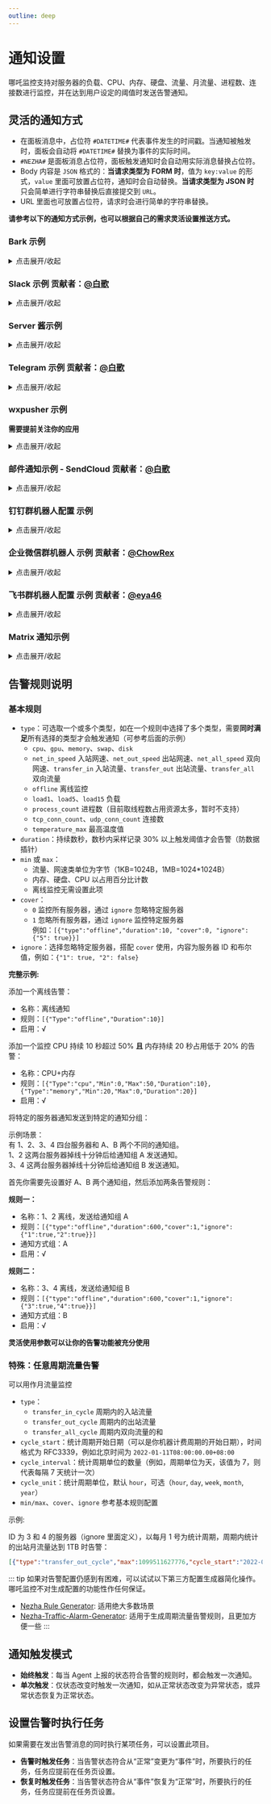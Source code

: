 ```yaml
---
outline: deep
---
```


# 通知设置

哪吒监控支持对服务器的负载、CPU、内存、硬盘、流量、月流量、进程数、连接数进行监控，并在达到用户设定的阈值时发送告警通知。

## 灵活的通知方式

- 在面板消息中，占位符 `#DATETIME#` 代表事件发生的时间戳。当通知被触发时，面板会自动将 `#DATETIME#` 替换为事件的实际时间。
- `#NEZHA#` 是面板消息占位符，面板触发通知时会自动用实际消息替换占位符。
- Body 内容是 `JSON` 格式的：**当请求类型为 FORM 时**，值为 `key:value` 的形式，`value` 里面可放置占位符，通知时会自动替换。**当请求类型为 JSON 时** 只会简单进行字符串替换后直接提交到 `URL`。
- URL 里面也可放置占位符，请求时会进行简单的字符串替换。

**请参考以下的通知方式示例，也可以根据自己的需求灵活设置推送方式。**

### Bark 示例
<details>
  <summary>点击展开/收起</summary>

- 名称：Bark
- URL 组成: /:key/:body or /:key/:title/:body or /:key/:category/:title/:body 
- 请求方式: GET
- 请求类型: 默认
- Body: 空

- 名称：Bark
- URL 组成: /push
- 请求方式: POST
- 请求类型: form
- Body: `{"title": "#SERVER.NAME#","device_key":"xxxxxxxxx","body":"#NEZHA#","icon":"https://xxxxxxxx/nz.png"}`

</details>

### Slack 示例 贡献者：[@白歌](https://github.com/cantoblanco)
<details>
  <summary>点击展开/收起</summary>

#### URL 参数获取说明

请提前准备好 Slack 的 Workspace 并为这个 Workspace 创建一个 App。如果你还没有创建，可以在 [Slack API](https://api.slack.com/apps) 创建一个 App。

创建完成 App 后，需要为这个 App 添加一个 Incoming Webhook。在 App 的设置页面中找到 Incoming Webhooks，将 Activate Incoming Webhooks 勾选为 ON，在页面下方找到并点击 Add New Webhook to Workspace，选择一个 Channel，然后点击允许。完成创建后，你会得到一个 Webhook URL，使用这个 URL 替换下方的示例 URL。

- 名称：Slack
- URL：https://hooks.slack.com/services/xxxxxxxxx/xxxxxxxxx/xxxxxxxxxxxxxxxxxxxxxxxx
- 请求方式: POST
- 请求类型: JSON
- Body: `{"text":"#NEZHA#"}`

</details>

### Server 酱示例
<details>
  <summary>点击展开/收起</summary>

- 名称：Server 酱
- URL：https://sc.ftqq.com/SCUrandomkeys.send?title=哪吒告警信息&desp=#NEZHA#
- 请求方式: GET
- 请求类型: 默认
- Body: 空

**Server 酱进阶**
- 名称：Server 酱
- URL：https://sc.ftqq.com/SCUrandomkeys.send
- 请求方式: POST
- 请求类型: FORM
- Body: 
  ```json
  {
    "title": "#SERVER.NAME#",
    "desp": "**#NEZHA#\n\n平均负载: \"#SERVER.LOAD1#\",\"#SERVER.LOAD5#\",\"#SERVER.LOAD15#\"\n\n## [点击访问面板](https://你的面板域名)\n\n![logo](https://raw.githubusercontent.com/naiba/nezha/master/resource/static/brand.svg)"
  }
  ```

  ![展示](https://github.com/iilemon/nezhahq.github.io/blob/main/docs/images/photo_2023-03-16_00-22-47a.jpg?raw=true) 

</details>

### Telegram 示例 贡献者：[@白歌](https://github.com/cantoblanco)
<details>
  <summary>点击展开/收起</summary>

#### URL 参数获取说明

请提前在 Telegram 中创建一个机器人，获取到机器人的 token 和你的 Telegram 用户 ID。

机器人的 token 和用户 ID 都是数字和字母的组合，可以在 Telegram 中与 @userinfobot 对话获取自己的用户 ID。与 @BotFather 对话，输入命令 /newbot 创建一个机器人，创建完成后可以获得机器人的 token。

得到的 token 和用户 ID 都是字符串，可以直接拼接到 URL 中，如下所示，将 botXXXXXX 中的 XXXXXX 替换为你的机器人 token，要保留其中的 bot，将 YYYYYY 替换为你的用户 ID。注意，你需要先与机器人对话，否则机器人无法发送消息给你。#NEZHA# 是占位符，不要修改和删除

- 名称：Telegram
- URL：https://api.telegram.org/botXXXXXX/sendMessage?chat_id=YYYYYY&text=#NEZHA#
- 请求方式: GET
- 请求类型: 默认
- Body: 留空

</details>

### wxpusher 示例
**需要提前关注你的应用**
<details>
  <summary>点击展开/收起</summary>

- 名称: wxpusher
- URL：http://wxpusher.zjiecode.com/api/send/message
- 请求方式: POST
- 请求类型: JSON
- Body: `{"appToken":"你的appToken","topicIds":[],"content":"#NEZHA#","contentType":"1","uids":["你的uid"]}`
</details>

### 邮件通知示例 - SendCloud 贡献者：[@白歌](https://github.com/cantoblanco)
<details>
  <summary>点击展开/收起</summary>

**注意：SendCloud 有每日免费发送邮件限额限制，这里仅作示例，你可以选择付费服务或其他类似的免费服务，使用方法类似。**

#### URL 参数获取说明

该示例使用 SendCloud 作为发信服务，需提前在 [SendCloud](https://www.sendcloud.net/) 注册账号，创建发件邮箱，然后在[这里](https://www.sendcloud.net/sendSetting/apiuser)获取 APIUSER 和 APIKEY。

替换示例 URL 中的 `<替换APIUSER>` 和 `<替换APIKEY>` 为自己的 APIUSER 和 APIKEY，替换 URL 中的 `<自定义发件邮箱>` 和 `<自定义收件邮箱>` 为任意的的发件邮箱和收件邮箱。

- 名称：邮件告警
- URL：https://api.sendcloud.net/apiv2/mail/send?apiUser=<替换APIUSER>&apiKey=<替换APIKEY>&from=<自定义发件邮箱>&fromName=Nezha&to=<自定义收件邮箱>&subject=Nezha-Notification&html=#NEZHA#
- 请求方式: POST
- 请求类型: JSON
- Header: 留空
- Body: 留空

</details>

### 钉钉群机器人配置 示例
<details>
  <summary>点击展开/收起</summary>

#### URL 参数获取说明

请提前在钉钉中创建一个机器人，获取到机器人的 token。

机器人 URL 在钉钉群 - 管理机器人 - 创建机器人后获取，安全方式选择自定义关键词，Body 中 content 值内需包含该关键词。

- 名称: 哪吒探针小跟班
- URL：https://oapi.dingtalk.com/robot/send?access_token=xxxxxxxxxxxxxxxxx
- 请求方式: POST
- 请求类型: JSON
- Header: `{"Content-Type": "application/json"}`
- Body: `{"msgtype": "text","text": {"content":"哪吒探针：\n#NEZHA#"}}`

</details>

### 企业微信群机器人 示例 贡献者：[@ChowRex](https://github.com/ChowRex)
<details>
  <summary>点击展开/收起</summary>

支持的占位符一览

```json
{
    "content": "#NEZHA#",
    "ServerName": "#SERVER.NAME#",
    "ServerIP": "#SERVER.IP#",
    "ServerIPV4": "#SERVER.IPV4#",
    "ServerIPV6": "#SERVER.IPV6#",
    "CPU": "#SERVER.CPU#",
    "MEM": "#SERVER.MEM#",
    "SWAP": "#SERVER.SWAP#",
    "DISK": "#SERVER.DISK#",
    "NetInSpeed": "#SERVER.NETINSPEED#",
    "NetOutSpeed": "#SERVER.NETOUTSPEED#",
    "TransferIn": "#SERVER.TRANSFERIN#",
    "TranferOut": "#SERVER.TRANSFEROUT#",
    "Load1": "#SERVER.LOAD1#",
    "Load5": "#SERVER.LOAD5#",
    "Load15": "#SERVER.LOAD15#",
    "TCP_CONN_COUNT": "#SERVER.TCPCONNCOUNT",  # 无效
    "UDP_CONN_COUNT": "#SERVER.UDPCONNCOUNT",  # 无效
}
```

> [群机器人配置说明 - 文档 - 企业微信开发者中心](https://developer.work.weixin.qq.com/document/path/91770#markdown%E7%B1%BB%E5%9E%8B)

- 名称：企业微信群机器人
- URL：https://qyapi.weixin.qq.com/cgi-bin/webhook/send?key=YOUR_BOT_KEY
- 请求方式: POST
- 请求类型: JSON
- Body: 
    ```json
    {
        "msgtype": "markdown",
        "markdown": {
            "content": "# 哪吒通知消息\n\n\"#NEZHA#\"\n\n> 名称: \"#SERVER.NAME#\"\n> IP: \"#SERVER.IP#\"\n> IPv4: \"#SERVER.IPV4#\"\n> IPv6: \"#SERVER.IPV6#\"\n> CPU: \"#SERVER.CPU#\"\n> 内存: \"#SERVER.MEM#\"\n> 交换分区: \"#SERVER.SWAP#\"\n> 存储: \"#SERVER.DISK#\"\n> 实时上传速度: \"#SERVER.NETINSPEED#\"\n> 实时下载速度: \"#SERVER.NETOUTSPEED#\"\n> 总上传: \"#SERVER.TRANSFERIN#\"\n> 总下载: \"#SERVER.TRANSFEROUT#\"\n> 1分钟内负载: \"#SERVER.LOAD1#\"\n> 5分钟内负载: \"#SERVER.LOAD5#\"\n> 15分钟内负载: \"#SERVER.LOAD15#\"\n> TCP连接数: \"#SERVER.TCPCONNCOUNT\"\n> UDP连接数: \"#SERVER.UDPCONNCOUNT\"\n\n"
        }
    }
    ```

根据需求删减相关内容信息即可。

![通知效果](https://user-images.githubusercontent.com/30169860/223605620-eac53ee6-09f9-4583-94fa-9b0cdedba81c.png)

</details>

### 飞书群机器人配置 示例 贡献者：[@eya46](https://github.com/eya46)
<details>
  <summary>点击展开/收起</summary>

#### URL 参数获取说明

机器人 URL 通过飞书群 - 群机器人 - 添加机器人 - 自定义机器人(webhook)创建后获取。

- 名称: 哪吒面板 Bot
- URL：https://open.feishu.cn/open-apis/bot/v2/hook/xxxxxxxxxxxxxxxxx
- 请求方式: POST
- 请求类型: JSON
- Body: `{"content":{"text":"#NEZHA#\n#DATETIME#"},"msg_type":"text"}`

</details>

### Matrix 通知示例

<details>
  <summary>点击展开/收起</summary>

#### 参数说明

* 以 `$` 开头的大写变量都需要替换为你的实际值。
  * **`YOUR_HOME_SERVER`**: Matrix 服务器的地址。
  * **`YOUR_NEZHA_URL`**: 你的哪吒面板的 URL。
  * **`YOUR_MATRIX_USERNAME`** 和 **`YOUR_MATRIX_PASSWD`**: Matrix 用户名和密码。
  * **`YOUR_MATRIX_TOKEN`** 获取方式：
    ```sh
    curl -XPOST -d '{"type": "m.login.password", "identifier": {"user": "$YOUR_MATRIX_USERNAME", "type": "m.id.user"}, "password": "$YOUR_MATRIX_PASSWD"}' "https://$YOUR_HOME_SERVER/_matrix/client/r0/login"
    ```

#### 请求配置

- **名称**: Matrix
- **URL**: `https://$YOUR_HOME_SERVER/_matrix/client/r0/rooms/$ROOM_ID/send/m.room.message`
- **请求方式**: `POST`
- **请求类型**: `JSON`
- **Header**:
  ```json
  {
    "Authorization": "Bearer $YOUR_MATRIX_TOKEN"
  }
  ```
- **Body**:
  ```json
  {
    "msgtype": "m.text",
    "format": "org.matrix.custom.html",
    "formatted_body": "<html><head><title>Nezha Dashboard</title></head><body><h1><a href=\"$YOUR_NEZHA_URL\" target=\"_blank\">Nezha Dashboard</a></h1><ul><li>datetime: #DATETIME#</li><li>Message: #NEZHA#</li></ul></body></html>",
    "body": "#NEZHA#"
  }
  ```
#### 使用步骤

1. **替换变量**: 将 `$YOUR_HOME_SERVER`, `$YOUR_NEZHA_URL`, `$YOUR_MATRIX_USERNAME`, `$YOUR_MATRIX_PASSWD`, 以及 `$YOUR_MATRIX_TOKEN` 替换为你自己的值。
2. **获取 Token**: 使用上面提供的 `curl` 命令来获取 `YOUR_MATRIX_TOKEN`，确保替换所有相关的变量。
3. **配置请求**: 使用上述配置来设置你的请求，确保使用正确的 URL、请求头和请求体。
4. **发送通知**: 通过配置后的请求发送 Matrix 消息，完成哪吒监控的通知集成。

这样设置好后，每次触发通知时，你的 Matrix 房间中就会收到格式化的哪吒面板信息。

</details>

## 告警规则说明

### 基本规则

- `type`：可选取一个或多个类型，如在一个规则中选择了多个类型，需要**同时满足**所有选择的类型才会触发通知（可参考后面的示例）
  - `cpu`、`gpu`、`memory`、`swap`、`disk`
  - `net_in_speed` 入站网速、`net_out_speed` 出站网速、`net_all_speed` 双向网速、`transfer_in` 入站流量、`transfer_out` 出站流量、`transfer_all` 双向流量
  - `offline` 离线监控
  - `load1`、`load5`、`load15` 负载
  - `process_count` 进程数（目前取线程数占用资源太多，暂时不支持）
  - `tcp_conn_count`、`udp_conn_count` 连接数
  - `temperature_max` 最高温度值
- `duration`：持续数秒，数秒内采样记录 30% 以上触发阈值才会告警（防数据插针）
- `min` 或 `max`：
  - 流量、网速类单位为字节（1KB=1024B，1MB=1024*1024B）
  - 内存、硬盘、CPU 以占用百分比计数
  - 离线监控无需设置此项
- `cover`： 
  - `0` 监控所有服务器，通过 `ignore` 忽略特定服务器
  - `1` 忽略所有服务器，通过 `ignore` 监控特定服务器  
  例如：`[{"type":"offline","duration":10, "cover":0, "ignore":{"5": true}}]`
- `ignore`：选择忽略特定服务器，搭配 `cover` 使用，内容为服务器 ID 和布尔值，例如：`{"1": true, "2": false}`

**完整示例:**  

添加一个离线告警：

- 名称：离线通知
- 规则：`[{"Type":"offline","Duration":10}]`
- 启用：√

添加一个监控 CPU 持续 10 秒超过 50% **且** 内存持续 20 秒占用低于 20% 的告警：

- 名称：CPU+内存
- 规则：`[{"Type":"cpu","Min":0,"Max":50,"Duration":10},{"Type":"memory","Min":20,"Max":0,"Duration":20}]`
- 启用：√

将特定的服务器通知发送到特定的通知分组：

示例场景：  
有 1、2、3、4 四台服务器和 A、B 两个不同的通知组。  
1、2 这两台服务器掉线十分钟后给通知组 A 发送通知。  
3、4 这两台服务器掉线十分钟后给通知组 B 发送通知。

首先你需要先设置好 A、B 两个通知组，然后添加两条告警规则：

**规则一：**

- 名称：1、2 离线，发送给通知组 A
- 规则：`[{"type":"offline","duration":600,"cover":1,"ignore":{"1":true,"2":true}}]`
- 通知方式组：A
- 启用：√

**规则二：**

- 名称：3、4 离线，发送给通知组 B
- 规则：`[{"type":"offline","duration":600,"cover":1,"ignore":{"3":true,"4":true}}]`
- 通知方式组：B
- 启用：√

**灵活使用参数可以让你的告警功能被充分使用**  

### 特殊：任意周期流量告警

可以用作月流量监控

- `type`：
  - `transfer_in_cycle` 周期内的入站流量
  - `transfer_out_cycle` 周期内的出站流量
  - `transfer_all_cycle` 周期内双向流量的和
- `cycle_start`：统计周期开始日期（可以是你机器计费周期的开始日期），时间格式为 RFC3339，例如北京时间为 `2022-01-11T08:00:00.00+08:00`
- `cycle_interval`：统计周期单位的数量（例如，周期单位为天，该值为 7，则代表每隔 7 天统计一次）
- `cycle_unit`：统计周期单位，默认 `hour`，可选（`hour`, `day`, `week`, `month`, `year`）
- `min/max`、`cover`、`ignore` 参考基本规则配置

示例:  

ID 为 3 和 4 的服务器（ignore 里面定义），以每月 1 号为统计周期，周期内统计的出站月流量达到 1TB 时告警：

```json
[{"type":"transfer_out_cycle","max":1099511627776,"cycle_start":"2022-01-01T00:00:00+08:00","cycle_interval":1,"cycle_unit":"month","cover":1,"ignore":{"3":true,"4":true}}]
```

::: tip
如果对告警配置仍感到有困难，可以试试以下第三方配置生成器简化操作。哪吒监控不对生成配置的功能性作任何保证。

- [Nezha Rule Generator](https://nz.sina.us.kg/): 适用绝大多数场景
- [Nezha-Traffic-Alarm-Generator](https://wiziscool.github.io/Nezha-Traffic-Alarm-Generator/): 适用于生成周期流量告警规则，且更加方便一些
:::

## 通知触发模式

- **始终触发**：每当 Agent 上报的状态符合告警的规则时，都会触发一次通知。
- **单次触发**：仅状态改变时触发一次通知，如从正常状态改变为异常状态，或异常状态恢复为正常状态。

## 设置告警时执行任务

如果需要在发出告警消息的同时执行某项任务，可以设置此项目。

- **告警时触发任务**：当告警状态符合从“正常”变更为“事件”时，所要执行的任务，任务应提前在任务页设置。
- **恢复时触发任务**：当告警状态符合从“事件”恢复为“正常”时，所要执行的任务，任务应提前在任务页设置。
